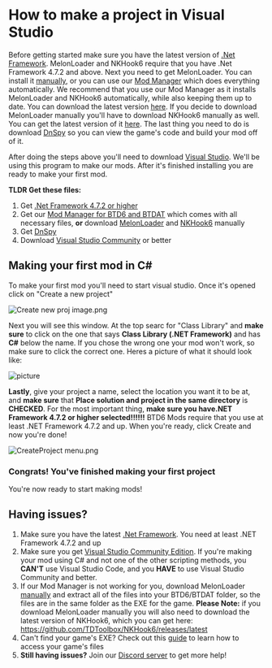 # How to make a project in Visual Studio
Before getting started make sure you have the latest version of [.Net Framework](https://dotnet.microsoft.com/download/dotnet-framework). MelonLoader and NKHook6 require that you have .Net Framework 4.7.2 and above. Next you need to get MelonLoader. You can install it [manually](https://github.com/HerpDerpinstine/MelonLoader/releases/latest), or you can use our [Mod Manager](https://github.com/TDToolbox/BTD6-Mod-Manager) which does everything automatically. We recommend that you use our Mod Manager as it installs MelonLoader and NKHook6 automatically, while also keeping them up to date. You can download the latest version [here](https://github.com/TDToolbox/BTD6-Mod-Manager/releases/latest). If you decide to download MelonLoader manually you'll have to download NKHook6 manually as well. You can get the latest version of it [here](https://github.com/TDToolbox/NKHook6/releases/latest). The last thing you need to do is download [DnSpy](https://github.com/0xd4d/dnSpy/releases/latest) so you can view the game's code and build your mod off of it. 

After doing the steps above you'll need to download [Visual Studio](https://visualstudio.microsoft.com/). We'll be using this program to make our mods. After it's finished installing you are ready to make your first mod.

**TLDR Get these files:**
1. Get [.Net Framework 4.7.2 or higher](https://dotnet.microsoft.com/download/dotnet-framework)
2. Get our [Mod Manager for BTD6 and BTDAT](https://github.com/TDToolbox/BTD6-Mod-Manager/releases/latest) which comes with all necessary files, **or** download [MelonLoader](https://github.com/HerpDerpinstine/MelonLoader/releases/latest) and [NKHook6](https://github.com/TDToolbox/NKHook6/releases/latest) manually
3. Get [DnSpy](https://github.com/0xd4d/dnSpy/releases/latest)
4. Download [Visual Studio Community](https://visualstudio.microsoft.com/) or better


## Making your first mod in C#
To make your first mod you'll need to start visual studio. Once it's opened click on "Create a new project"

![Create new proj image.png](https://cdn.discordapp.com/attachments/619054151967703061/759096827281932358/unknown.png)


Next you will see this window. At the top searc for "Class Library" and **make sure** to click on the one that says **Class Library (.NET Framework)** and has **C#** below the name. If you chose the wrong one your mod won't work, so make sure to click the correct one. Heres a picture of what it should look like: 

![picture](https://media.discordapp.net/attachments/619054151967703061/759103567562145812/git_test_1.png?width=942&height=651)


**Lastly**, give your project a name, select the location you want it to be at, and **make sure** that **Place solution and project in the same directory** is **CHECKED**. For the most important thing, **make sure you have.NET Framework 4.7.2 or higher selected!!!!!!** BTD6 Mods require that you use at least .NET Framework 4.7.2 and up. When you're ready, click Create and now you're done! 

![CreateProject menu.png](https://cdn.discordapp.com/attachments/619054151967703061/759107756543705148/unknown.png)

### Congrats! You've finished making your first project
You're now ready to start making mods!


## Having issues?
1. Make sure you have the latest [.Net Framework](https://dotnet.microsoft.com/download/dotnet-framework). You need at least .NET Framework 4.7.2 and up
2. Make sure you get [Visual Studio Community Edition](https://visualstudio.microsoft.com/thank-you-downloading-visual-studio/?sku=Community&rel=16). If you're making your mod using C# and not one of the other scripting methods, you **CAN'T** use Visual Studio Code, and you **HAVE** to use Visual Studio Community and better.
3. If our Mod Manager is not working for you, download MelonLoader [manually](https://github.com/HerpDerpinstine/MelonLoader/releases/latest) and extract all of the files into your BTD6/BTDAT folder, so the files are in the same folder as the EXE for the game. **Please Note:** if you download MelonLoader manually you will also need to download the latest version of NKHook6, which you can get here: https://github.com/TDToolbox/NKHook6/releases/latest
4. Can't find your game's EXE? Check out this [guide](https://steamcommunity.com/sharedfiles/filedetails/?id=760447682) to learn how to access your game's files
5. **Still having issues?** Join our [Discord server](https://discord.gg/VADMF2M) to get more help!
